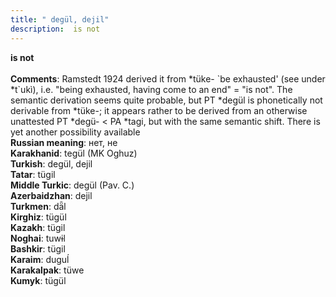 ```yaml
---
title: " degül, dejil"
description:  is not
---
```

<p data-pagefind-weight="0.5">
<strong> is not</strong><br><br>
<strong>Comments</strong>: Ramstedt 1924 derived it from *tüke- `be exhausted' (see under *t`ukì), i.e. "being exhausted, having come to an end" = "is not". The semantic derivation seems quite probable, but PT *degül is phonetically not derivable from *tüke-; it appears rather to be derived from an otherwise unattested PT *degü- < PA *tagi, but with the same semantic shift. There is yet another possibility available<br>
<strong>Russian meaning</strong>:  нет, не<br>
<strong>Karakhanid</strong>:  tegül (MK Oghuz)<br>
<strong>Turkish</strong>:  degül, dejil<br>
<strong>Tatar</strong>:  tügil<br>
<strong>Middle Turkic</strong>:  degül (Pav. C.)<br>
<strong>Azerbaidzhan</strong>:  dejil<br>
<strong>Turkmen</strong>:  dǟl<br>
<strong>Kirghiz</strong>:  tügül<br>
<strong>Kazakh</strong>:  tügil<br>
<strong>Noghai</strong>:  tuwɨl<br>
<strong>Bashkir</strong>:  tügil<br>
<strong>Karaim</strong>:  duguĺ<br>
<strong>Karakalpak</strong>:  tüwe<br>
<strong>Kumyk</strong>:  tügül<br>

</p>
